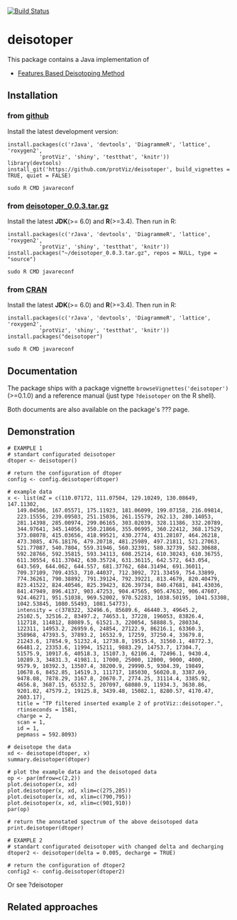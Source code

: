 [![Build Status](https://travis-ci.org/protViz/deisotoper.svg)](https://travis-ci.org/protViz/deisotoper) 


# deisotoper

This package contains a Java implementation of 

* [Features Based Deisotoping Method](https://github.com/protViz/deisotoper/tree/master/java/deisotoper/src/main/java/ch/fgcz/proteomics/fbdm)


## Installation


### from [github](https://github.com/protViz/deisotoper)

Install the latest development version:

```
install.packages(c('rJava', 'devtools', 'DiagrammeR', 'lattice', 'roxygen2',
          'protViz', 'shiny', 'testthat', 'knitr'))
library(devtools)
install_git('https://github.com/protViz/deisotoper', build_vignettes = TRUE, quiet = FALSE)
```

```
sudo R CMD javareconf
```


### from [deisotoper_0.0.3.tar.gz](http://fgcz-ms.uzh.ch/~lucas/deisotoper_0.0.3.tar.gz)

Install the latest **JDK**(>= 6.0) and **R**(>=3.4). Then run in R:

```
install.packages(c('rJava', 'devtools', 'DiagrammeR', 'lattice', 'roxygen2',
          'protViz', 'shiny', 'testthat', 'knitr'))
install.packages("~/deisotoper_0.0.3.tar.gz", repos = NULL, type = "source")
```

```
sudo R CMD javareconf
```


### from [CRAN](https://cran.r-project.org/web/packages/deisotoper/index.html)

Install the latest **JDK**(>= 6.0) and **R**(>=3.4). Then run in R:

```
install.packages(c('rJava', 'devtools', 'DiagrammeR', 'lattice', 'roxygen2',
          'protViz', 'shiny', 'testthat', 'knitr'))
install.packages("deisotoper")
```

```
sudo R CMD javareconf
```


## Documentation

The package ships with a package vignette `browseVignettes('deisotoper')` (>=0.1.0) and a reference manual (just type `?deisotoper` on the R shell).

Both documents are also available on the package's ???  page.


## Demonstration

```{R}
# EXAMPLE 1
# standart configurated deisotoper
dtoper <- deisotoper()

# return the configuration of dtoper
config <- config.deisotoper(dtoper)

# example data
x <- list(mZ = c(110.07172, 111.07504, 129.10249, 130.08649, 147.11302,
   149.04506, 167.05571, 175.11923, 181.06099, 199.07158, 216.09814, 
   223.15556, 239.09503, 251.15036, 261.15579, 262.13, 280.14053,
   281.14398, 285.00974, 299.06165, 303.02039, 328.11386, 332.20789,
   344.97641, 345.14056, 350.21866, 355.06995, 360.22412, 368.17529,
   373.08078, 415.03656, 418.99521, 430.2774, 431.28107, 464.26218,
   473.3085, 476.18176, 479.20718, 481.25989, 497.21811, 521.27063,
   521.77087, 540.7804, 559.31946, 560.32391, 580.32739, 582.30688,
   592.28766, 592.35815, 593.34113, 608.25214, 610.30243, 610.36755,
   611.30554, 611.37042, 630.35724, 631.36115, 642.572, 643.054,
   643.569, 644.062, 644.557, 681.37762, 684.31494, 691.36011,
   709.37109, 709.4353, 710.44037, 712.3092, 721.33459, 754.33899,
   774.36261, 790.38892, 791.39124, 792.39221, 813.4679, 820.40479,
   823.41522, 824.40546, 825.39423, 826.39734, 840.47681, 841.43036,
   841.47949, 896.4137, 903.47253, 904.47565, 905.47632, 906.47607,
   924.46271, 951.51038, 969.52002, 970.52283, 1038.50195, 1041.53308,
   1042.53845, 1080.55493, 1081.54773),
   intensity = c(378322, 32496.6, 85689.6, 46440.3, 49645.2, 
   25102.5, 32516.2, 83497.2, 74653.1, 37228, 196053, 83826.4,
   112718, 114812, 88089.5, 61521.3, 220054, 58888.5, 280334,
   122311, 14953.2, 26959.6, 24854, 27122.9, 86216.1, 63360.3,
   358968, 47393.5, 37893.2, 16532.9, 17259, 37250.4, 33679.8,
   21243.6, 17854.9, 51232.4, 12738.8, 19515.4, 31560.1, 48772.3,
   66481.2, 23353.6, 11994, 15211, 9883.29, 14753.7, 17304.7,
   51575.9, 10917.6, 40518.3, 15107.3, 62106.4, 72496.1, 9430.4,
   10289.3, 34831.3, 41981.1, 17000, 25000, 12000, 9000, 4000,
   9579.9, 10392.3, 13507.4, 38200.9, 29990.5, 9304.39, 19849, 
   10678.6, 8452.85, 14519.3, 111717, 185030, 56020.8, 3387.69,
   9478.08, 7878.29, 3167.8, 20670.7, 2774.25, 31114.4, 3385.92,
   4656.8, 3687.15, 65332.5, 207097, 68080.9, 11934.3, 3630.86,
   9201.02, 47579.2, 19125.8, 3439.48, 15082.1, 8280.57, 4170.47,
   2603.17),
   title = "TP filtered inserted example 2 of protViz::deisotoper.",
   rtinseconds = 1581,
   charge = 2,
   scan = 1,
   id = 1,
   pepmass = 592.8093)

# deisotope the data
xd <- deisotope(dtoper, x)
summary.deisotoper(dtoper)

# plot the example data and the deisotoped data
op <- par(mfrow=c(2,2))
plot.deisotoper(x, xd)
plot.deisotoper(x, xd, xlim=c(275,285))
plot.deisotoper(x, xd, xlim=c(790,795))
plot.deisotoper(x, xd, xlim=c(901,910))
par(op)

# return the annotated spectrum of the above deisotoped data
print.deisotoper(dtoper)

# EXAMPLE 2
# standart configurated deisotoper with changed delta and decharging
dtoper2 <- deisotoper(delta = 0.005, decharge = TRUE)

# return the configuration of dtoper2
config2 <- config.deisotoper(dtoper2)
```

Or see ?deisotoper

## Related approaches
